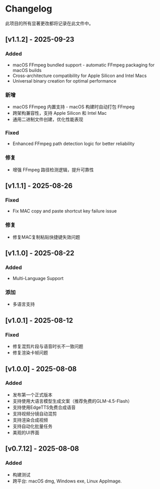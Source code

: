 # Changelog
此项目的所有显著更改都将记录在此文件中。

## [v1.1.2] - 2025-09-23
### Added
- macOS FFmpeg bundled support - automatic FFmpeg packaging for macOS builds
- Cross-architecture compatibility for Apple Silicon and Intel Macs
- Universal binary creation for optimal performance
### 新增
- macOS FFmpeg 内置支持 - macOS 构建时自动打包 FFmpeg
- 跨架构兼容性，支持 Apple Silicon 和 Intel Mac
- 通用二进制文件创建，优化性能表现
### Fixed  
- Enhanced FFmpeg path detection logic for better reliability
### 修复
- 增强 FFmpeg 路径检测逻辑，提升可靠性

## [v1.1.1] - 2025-08-26
### Fixed
- Fix MAC copy and paste shortcut key failure issue
### 修复
- 修复MAC复制粘贴快捷键失效问题

## [v1.1.0] - 2025-08-22
### Added
- Multi-Language Support
### 添加
- 多语言支持

## [v1.0.1] - 2025-08-12
### Fixed
- 修复混剪片段与语音时长不一致问题
- 修复渲染卡帧问题

## [v1.0.0] - 2025-08-08
### Added
- 发布第一个正式版本
- 支持使用大语言模型生成文案（推荐免费的GLM-4.5-Flash）
- 支持使用EdgeTTS免费合成语音
- 支持视频分镜自动混剪
- 支持渲染合成视频
- 支持自动化批量任务
- 美观的UI界面

## [v0.7.12] - 2025-08-08
### Added
- 构建测试
- 跨平台: macOS dmg, Windows exe, Linux AppImage.
